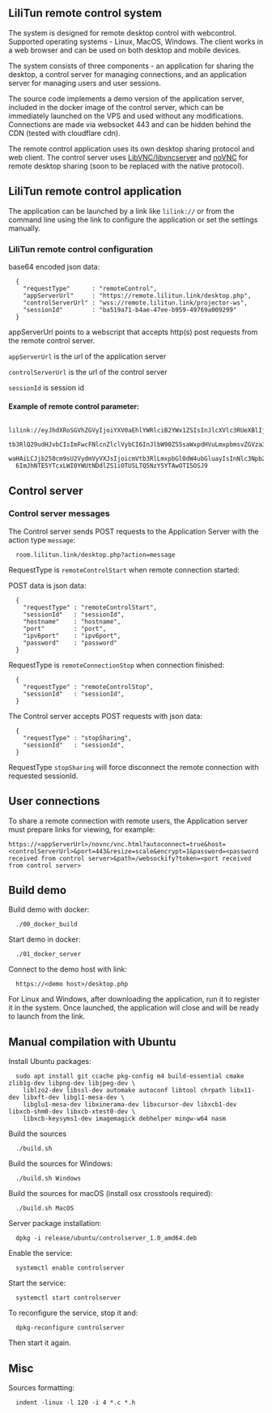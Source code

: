 ## LiliTun remote control system

The system is designed for remote desktop control with webcontrol. Supported operating systems - Linux, MacOS, Windows. The client works in a web browser and can be used on both desktop and mobile devices.

The system consists of three components - an application for sharing the desktop, a control server for managing connections, and an application server for managing users and user sessions.

The source code implements a demo version of the application server, included in the docker image of the control server, which can be immediately launched on the VPS and used without any modifications.
Connections are made via websocket 443 and can be hidden behind the CDN (tested with cloudflare cdn).

The remote control application uses its own desktop sharing protocol and web client.
The control server uses [LibVNC/libvncserver](https://github.com/LibVNC/libvncserver) and [noVNC](https://novnc.com/info.html) for remote desktop sharing (soon to be replaced with the native protocol).

## LiliTun remote control application

The application can be launched by a link like ```lilink://``` or from the command line using the link to configure the application or set the settings manually.

### LiliTun remote control configuration

base64 encoded json data:
```
  {
    "requestType"      : "remoteControl",
    "appServerUrl"     : "https://remote.lilitun.link/desktop.php",
    "controlServerUrl" : "wss://remote.lilitun.link/projector-ws",
    "sessionId"        : "ba519a71-b4ae-47ee-b959-49769a009299"
  }
```

appServerUrl points to a webscript that accepts http(s) post requests from the remote control server.

`appServerUrl` is the url of the application server

`controlServerUrl` is the url of the control server

`sessionId` is session id

#### Example of remote control parameter:
```
  lilink://eyJhdXRoSGVhZGVyIjoiYXV0aEhlYWRlciB2YWx1ZSIsInJlcXVlc3RUeXBlIjoicmV
  tb3RlQ29udHJvbCIsImFwcFNlcnZlclVybCI6InJlbW90ZS5saWxpdHVuLmxpbmsvZGVza3RvcC5
  waHAiLCJjb250cm9sU2VydmVyVXJsIjoicmVtb3RlLmxpbGl0dW4ubGluayIsInNlc3Npb25JZCI
  6ImJhNTE5YTcxLWI0YWUtNDdlZS1iOTU5LTQ5NzY5YTAwOTI5OSJ9
```

## Control server

### Control server messages

The Control server sends POST requests to the Application Server with the action type `message`:
```
  room.lilitun.link/desktop.php?action=message
```

RequestType is `remoteControlStart` when remote connection started:

POST data is json data:
```
  {
    "requestType" : "remoteControlStart",
    "sessionId"   : "sessionId",
    "hostname"    : "hostname",
    "port"        : "port",
    "ipv6port"    : "ipv6port",
    "password"    : "password"   
  }
```

RequestType is `remoteConnectionStop` when connection finished:
```
  {
    "requestType" : "remoteControlStop",
    "sessionId"   : "sessionId",
  }
```

The Control server accepts POST requests with json data:
```
  {
    "requestType" : "stopSharing",
    "sessionId"   : "sessionId",
  }
```

RequestType `stopSharing` will force disconnect the remote connection with requested sessionId.

## User connections

To share a remote connection with remote users, the Application server must prepare links for viewing, for example:
```
https://<appServerUrl>/novnc/vnc.html?autoconnect=true&host=<controlServerUrl>&port=443&resize=scale&encrypt=1&password=<password received from control server>&path=/websockify?token=<port received from control server>
```

## Build demo

Build demo with docker:
```
  ./00_docker_build
```

Start demo in docker:
```
  ./01_docker_server
```

Connect to the demo host with link:
```
  https://<demo host>/desktop.php
```

For Linux and Windows, after downloading the application, run it to register it in the system. Once launched, the application will close and will be ready to launch from the link.

## Manual compilation with Ubuntu

Install Ubuntu packages:
```
  sudo apt install git ccache pkg-config m4 build-essential cmake zlib1g-dev libpng-dev libjpeg-dev \
    liblzo2-dev libssl-dev automake autoconf libtool chrpath libx11-dev libxft-dev libgl1-mesa-dev \
    libglu1-mesa-dev libxinerama-dev libxcursor-dev libxcb1-dev libxcb-shm0-dev libxcb-xtest0-dev \
    libxcb-keysyms1-dev imagemagick debhelper mingw-w64 nasm
```

Build the sources
```
  ./build.sh
```

Build the sources for Windows:
```
  ./build.sh Windows
```

Build the sources for macOS (install osx crosstools required):
```
  ./build.sh MacOS
```

Server package installation:
```
  dpkg -i release/ubuntu/controlserver_1.0_amd64.deb
```

Enable the service:
```
  systemctl enable controlserver
```

Start the service:
```
  systemctl start controlserver
```

To reconfigure the service, stop it and:
```
  dpkg-reconfigure controlserver
```

Then start it again.

## Misc

Sources formatting:
```
  indent -linux -l 120 -i 4 *.c *.h
```
